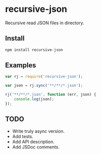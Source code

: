 # recursive-json
Recursive read JSON files in directory.

## Install

````bash
npm install recursive-json
````

## Examples

````js
var rj = require('recursive-json');

var json = rj.sync('**/**/*.json');

rj('**/**/*.json', function (err, json) {
    console.log(json);
});

````

## TODO

 *  Write truly async version.
 *  Add tests.
 *  Add API description.
 *  Add JSDoc comments.
